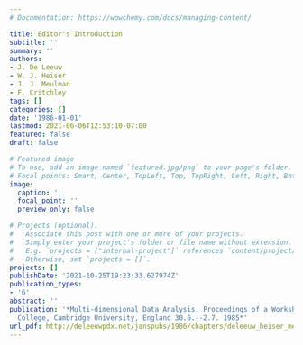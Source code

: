 ```yaml
---
# Documentation: https://wowchemy.com/docs/managing-content/

title: Editor's Introduction
subtitle: ''
summary: ''
authors:
- J. De Leeuw
- W. J. Heiser
- J. J. Meulman
- F. Critchley
tags: []
categories: []
date: '1986-01-01'
lastmod: 2021-06-06T12:53:10-07:00
featured: false
draft: false

# Featured image
# To use, add an image named `featured.jpg/png` to your page's folder.
# Focal points: Smart, Center, TopLeft, Top, TopRight, Left, Right, BottomLeft, Bottom, BottomRight.
image:
  caption: ''
  focal_point: ''
  preview_only: false

# Projects (optional).
#   Associate this post with one or more of your projects.
#   Simply enter your project's folder or file name without extension.
#   E.g. `projects = ["internal-project"]` references `content/project/deep-learning/index.md`.
#   Otherwise, set `projects = []`.
projects: []
publishDate: '2021-10-25T19:23:33.627974Z'
publication_types:
- '6'
abstract: ''
publication: '*Multi-dimensional Data Analysis. Proceedings of a Workshop, Pembroke
  College, Cambridge University, England 30.6.--2.7. 1985*'
url_pdf: http://deleeuwpdx.net/janspubs/1986/chapters/deleeuw_heiser_meulman_critchley_C_86.pdf
---
```

